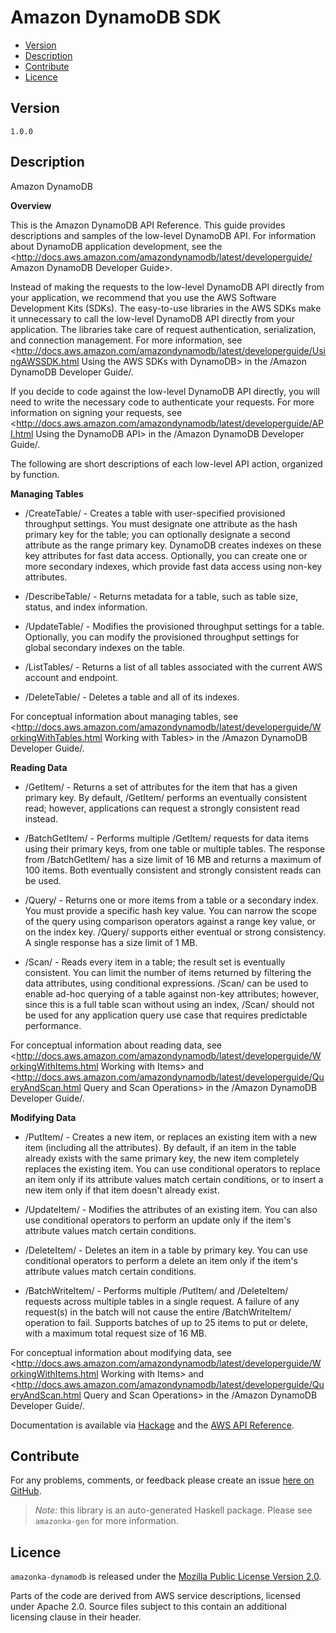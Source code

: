# Amazon DynamoDB SDK

* [Version](#version)
* [Description](#description)
* [Contribute](#contribute)
* [Licence](#licence)


## Version

`1.0.0`


## Description

Amazon DynamoDB

__Overview__

This is the Amazon DynamoDB API Reference. This guide provides
descriptions and samples of the low-level DynamoDB API. For information
about DynamoDB application development, see the
<http://docs.aws.amazon.com/amazondynamodb/latest/developerguide/ Amazon DynamoDB Developer Guide>.

Instead of making the requests to the low-level DynamoDB API directly
from your application, we recommend that you use the AWS Software
Development Kits (SDKs). The easy-to-use libraries in the AWS SDKs make
it unnecessary to call the low-level DynamoDB API directly from your
application. The libraries take care of request authentication,
serialization, and connection management. For more information, see
<http://docs.aws.amazon.com/amazondynamodb/latest/developerguide/UsingAWSSDK.html Using the AWS SDKs with DynamoDB>
in the /Amazon DynamoDB Developer Guide/.

If you decide to code against the low-level DynamoDB API directly, you
will need to write the necessary code to authenticate your requests. For
more information on signing your requests, see
<http://docs.aws.amazon.com/amazondynamodb/latest/developerguide/API.html Using the DynamoDB API>
in the /Amazon DynamoDB Developer Guide/.

The following are short descriptions of each low-level API action,
organized by function.

__Managing Tables__

-   /CreateTable/ - Creates a table with user-specified provisioned
    throughput settings. You must designate one attribute as the hash
    primary key for the table; you can optionally designate a second
    attribute as the range primary key. DynamoDB creates indexes on
    these key attributes for fast data access. Optionally, you can
    create one or more secondary indexes, which provide fast data access
    using non-key attributes.

-   /DescribeTable/ - Returns metadata for a table, such as table size,
    status, and index information.

-   /UpdateTable/ - Modifies the provisioned throughput settings for a
    table. Optionally, you can modify the provisioned throughput
    settings for global secondary indexes on the table.

-   /ListTables/ - Returns a list of all tables associated with the
    current AWS account and endpoint.

-   /DeleteTable/ - Deletes a table and all of its indexes.

For conceptual information about managing tables, see
<http://docs.aws.amazon.com/amazondynamodb/latest/developerguide/WorkingWithTables.html Working with Tables>
in the /Amazon DynamoDB Developer Guide/.

__Reading Data__

-   /GetItem/ - Returns a set of attributes for the item that has a
    given primary key. By default, /GetItem/ performs an eventually
    consistent read; however, applications can request a strongly
    consistent read instead.

-   /BatchGetItem/ - Performs multiple /GetItem/ requests for data items
    using their primary keys, from one table or multiple tables. The
    response from /BatchGetItem/ has a size limit of 16 MB and returns a
    maximum of 100 items. Both eventually consistent and strongly
    consistent reads can be used.

-   /Query/ - Returns one or more items from a table or a secondary
    index. You must provide a specific hash key value. You can narrow
    the scope of the query using comparison operators against a range
    key value, or on the index key. /Query/ supports either eventual or
    strong consistency. A single response has a size limit of 1 MB.

-   /Scan/ - Reads every item in a table; the result set is eventually
    consistent. You can limit the number of items returned by filtering
    the data attributes, using conditional expressions. /Scan/ can be
    used to enable ad-hoc querying of a table against non-key
    attributes; however, since this is a full table scan without using
    an index, /Scan/ should not be used for any application query use
    case that requires predictable performance.

For conceptual information about reading data, see
<http://docs.aws.amazon.com/amazondynamodb/latest/developerguide/WorkingWithItems.html Working with Items>
and
<http://docs.aws.amazon.com/amazondynamodb/latest/developerguide/QueryAndScan.html Query and Scan Operations>
in the /Amazon DynamoDB Developer Guide/.

__Modifying Data__

-   /PutItem/ - Creates a new item, or replaces an existing item with a
    new item (including all the attributes). By default, if an item in
    the table already exists with the same primary key, the new item
    completely replaces the existing item. You can use conditional
    operators to replace an item only if its attribute values match
    certain conditions, or to insert a new item only if that item
    doesn\'t already exist.

-   /UpdateItem/ - Modifies the attributes of an existing item. You can
    also use conditional operators to perform an update only if the
    item\'s attribute values match certain conditions.

-   /DeleteItem/ - Deletes an item in a table by primary key. You can
    use conditional operators to perform a delete an item only if the
    item\'s attribute values match certain conditions.

-   /BatchWriteItem/ - Performs multiple /PutItem/ and /DeleteItem/
    requests across multiple tables in a single request. A failure of
    any request(s) in the batch will not cause the entire
    /BatchWriteItem/ operation to fail. Supports batches of up to 25
    items to put or delete, with a maximum total request size of 16 MB.

For conceptual information about modifying data, see
<http://docs.aws.amazon.com/amazondynamodb/latest/developerguide/WorkingWithItems.html Working with Items>
and
<http://docs.aws.amazon.com/amazondynamodb/latest/developerguide/QueryAndScan.html Query and Scan Operations>
in the /Amazon DynamoDB Developer Guide/.

Documentation is available via [Hackage](http://hackage.haskell.org/package/amazonka-dynamodb)
and the [AWS API Reference](http://docs.aws.amazon.com/amazondynamodb/latest/APIReference/Welcome.html).


## Contribute

For any problems, comments, or feedback please create an issue [here on GitHub](https://github.com/brendanhay/amazonka/issues).

> _Note:_ this library is an auto-generated Haskell package. Please see `amazonka-gen` for more information.


## Licence

`amazonka-dynamodb` is released under the [Mozilla Public License Version 2.0](http://www.mozilla.org/MPL/).

Parts of the code are derived from AWS service descriptions, licensed under Apache 2.0.
Source files subject to this contain an additional licensing clause in their header.
